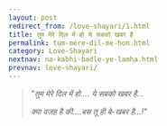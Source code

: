 ```yaml
---
layout: post
redirect_from: /love-shayari/1.html
title: तुम मेरे दिल में हो ये सबको खबर है
permalink: tum-mere-dil-me-hon.html
category: Love-Shayari
nextnav: na-kabhi-badle-ye-lamha.html
prevnav: love-shayari/
---
```

> "*तुम मेरे दिल में हो.... ये सबको खबर है...*
>
> *क्या वजह है की....बस तू ही बे-खबर है...!*"
